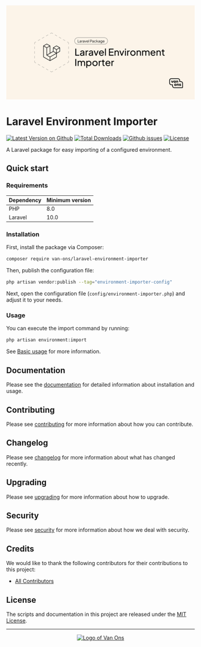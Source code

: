 <p align="center"><img src="art/social-card.png" alt="Social card of Laravel Environment Importer"></p>

# Laravel Environment Importer

[![Latest Version on Github](https://img.shields.io/github/release/VanOns/laravel-environment-importer.svg?style=flat-square)](https://github.com/VanOns/laravel-environment-importer/releases)
[![Total Downloads](https://img.shields.io/packagist/dt/van-ons/laravel-environment-importer.svg?style=flat-square)](https://packagist.org/packages/van-ons/laravel-environment-importer)
[![Github issues](https://img.shields.io/github/issues/VanOns/laravel-environment-importer?style=flat-square)](https://github.com/VanOns/laravel-environment-importer/issues)
[![License](https://img.shields.io/github/license/VanOns/laravel-environment-importer?style=flat-square)](https://github.com/VanOns/laravel-environment-importer/blob/main/LICENSE.md)

A Laravel package for easy importing of a configured environment.

## Quick start

### Requirements

| Dependency | Minimum version |
|------------|-----------------|
| PHP        | 8.0             |
| Laravel    | 10.0            |

### Installation

First, install the package via Composer:

```bash
composer require van-ons/laravel-environment-importer
```

Then, publish the configuration file:

```bash
php artisan vendor:publish --tag="environment-importer-config"
```

Next, open the configuration file (`config/environment-importer.php`) and adjust it to your needs.

### Usage

You can execute the import command by running:

```bash
php artisan environment:import
````

See [Basic usage](docs/basic-usage.md) for more information.

## Documentation

Please see the [documentation] for detailed information about installation and usage.

## Contributing

Please see [contributing] for more information about how you can contribute.

## Changelog

Please see [changelog] for more information about what has changed recently.

## Upgrading

Please see [upgrading] for more information about how to upgrade.

## Security

Please see [security] for more information about how we deal with security.

## Credits

We would like to thank the following contributors for their contributions to this project:

- [All Contributors][all-contributors]

## License

The scripts and documentation in this project are released under the [MIT License][license].

---

<p align="center"><a href="https://van-ons.nl/" target="_blank"><img src="https://opensource.van-ons.nl/files/cow.png" width="50" alt="Logo of Van Ons"></a></p>

[documentation]: docs/README.md
[contributing]: CONTRIBUTING.md
[changelog]: CHANGELOG.md
[upgrading]: UPGRADING.md
[security]: SECURITY.md
[email]: mailto:opensource@van-ons.nl
[all-contributors]: ../../contributors
[license]: LICENSE.md
